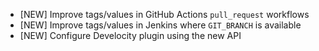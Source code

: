 - [NEW] Improve tags/values in GitHub Actions `pull_request` workflows
- [NEW] Improve tags/values in Jenkins where `GIT_BRANCH` is available
- [NEW] Configure Develocity plugin using the new API
